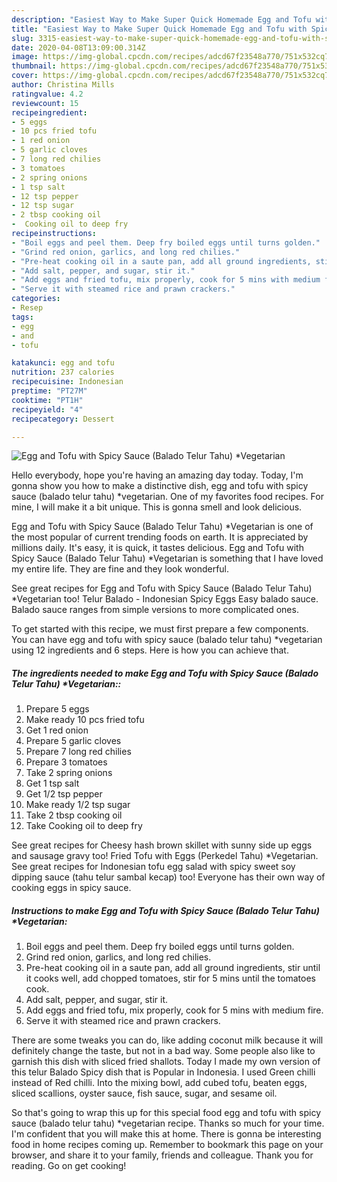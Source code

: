 ```yaml
---
description: "Easiest Way to Make Super Quick Homemade Egg and Tofu with Spicy Sauce (Balado Telur Tahu) *Vegetarian"
title: "Easiest Way to Make Super Quick Homemade Egg and Tofu with Spicy Sauce (Balado Telur Tahu) *Vegetarian"
slug: 3315-easiest-way-to-make-super-quick-homemade-egg-and-tofu-with-spicy-sauce-balado-telur-tahu-vegetarian
date: 2020-04-08T13:09:00.314Z
image: https://img-global.cpcdn.com/recipes/adcd67f23548a770/751x532cq70/egg-and-tofu-with-spicy-sauce-balado-telur-tahu-vegetarian-recipe-main-photo.jpg
thumbnail: https://img-global.cpcdn.com/recipes/adcd67f23548a770/751x532cq70/egg-and-tofu-with-spicy-sauce-balado-telur-tahu-vegetarian-recipe-main-photo.jpg
cover: https://img-global.cpcdn.com/recipes/adcd67f23548a770/751x532cq70/egg-and-tofu-with-spicy-sauce-balado-telur-tahu-vegetarian-recipe-main-photo.jpg
author: Christina Mills
ratingvalue: 4.2
reviewcount: 15
recipeingredient:
- 5 eggs
- 10 pcs fried tofu
- 1 red onion
- 5 garlic cloves
- 7 long red chilies
- 3 tomatoes
- 2 spring onions
- 1 tsp salt
- 12 tsp pepper
- 12 tsp sugar
- 2 tbsp cooking oil
-  Cooking oil to deep fry
recipeinstructions:
- "Boil eggs and peel them. Deep fry boiled eggs until turns golden."
- "Grind red onion, garlics, and long red chilies."
- "Pre-heat cooking oil in a saute pan, add all ground ingredients, stir until it cooks well, add chopped tomatoes, stir for 5 mins until the tomatoes cook."
- "Add salt, pepper, and sugar, stir it."
- "Add eggs and fried tofu, mix properly, cook for 5 mins with medium fire."
- "Serve it with steamed rice and prawn crackers."
categories:
- Resep
tags:
- egg
- and
- tofu

katakunci: egg and tofu
nutrition: 237 calories
recipecuisine: Indonesian
preptime: "PT27M"
cooktime: "PT1H"
recipeyield: "4"
recipecategory: Dessert

---
```



![Egg and Tofu with Spicy Sauce (Balado Telur Tahu) *Vegetarian](https://img-global.cpcdn.com/recipes/adcd67f23548a770/751x532cq70/egg-and-tofu-with-spicy-sauce-balado-telur-tahu-vegetarian-recipe-main-photo.jpg)

Hello everybody, hope you're having an amazing day today. Today, I'm gonna show you how to make a distinctive dish, egg and tofu with spicy sauce (balado telur tahu) *vegetarian. One of my favorites food recipes. For mine, I will make it a bit unique. This is gonna smell and look delicious.

Egg and Tofu with Spicy Sauce (Balado Telur Tahu) *Vegetarian is one of the most popular of current trending foods on earth. It is appreciated by millions daily. It's easy, it is quick, it tastes delicious. Egg and Tofu with Spicy Sauce (Balado Telur Tahu) *Vegetarian is something that I have loved my entire life. They are fine and they look wonderful.

See great recipes for Egg and Tofu with Spicy Sauce (Balado Telur Tahu) *Vegetarian too! Telur Balado - Indonesian Spicy Eggs Easy balado sauce. Balado sauce ranges from simple versions to more complicated ones.


To get started with this recipe, we must first prepare a few components. You can have egg and tofu with spicy sauce (balado telur tahu) *vegetarian using 12 ingredients and 6 steps. Here is how you can achieve that.

##### The ingredients needed to make Egg and Tofu with Spicy Sauce (Balado Telur Tahu) *Vegetarian::

1. Prepare 5 eggs
1. Make ready 10 pcs fried tofu
1. Get 1 red onion
1. Prepare 5 garlic cloves
1. Prepare 7 long red chilies
1. Prepare 3 tomatoes
1. Take 2 spring onions
1. Get 1 tsp salt
1. Get 1/2 tsp pepper
1. Make ready 1/2 tsp sugar
1. Take 2 tbsp cooking oil
1. Take  Cooking oil to deep fry


See great recipes for Cheesy hash brown skillet with sunny side up eggs and sausage gravy too! Fried Tofu with Eggs (Perkedel Tahu) *Vegetarian. See great recipes for Indonesian tofu egg salad with spicy sweet soy dipping sauce (tahu telur sambal kecap) too! Everyone has their own way of cooking eggs in spicy sauce. 

##### Instructions to make Egg and Tofu with Spicy Sauce (Balado Telur Tahu) *Vegetarian:

1. Boil eggs and peel them. Deep fry boiled eggs until turns golden.
1. Grind red onion, garlics, and long red chilies.
1. Pre-heat cooking oil in a saute pan, add all ground ingredients, stir until it cooks well, add chopped tomatoes, stir for 5 mins until the tomatoes cook.
1. Add salt, pepper, and sugar, stir it.
1. Add eggs and fried tofu, mix properly, cook for 5 mins with medium fire.
1. Serve it with steamed rice and prawn crackers.


There are some tweaks you can do, like adding coconut milk because it will definitely change the taste, but not in a bad way. Some people also like to garnish this dish with sliced fried shallots. Today I made my own version of this telur Balado Spicy dish that is Popular in Indonesia. I used Green chilli instead of Red chilli. Into the mixing bowl, add cubed tofu, beaten eggs, sliced scallions, oyster sauce, fish sauce, sugar, and sesame oil. 

So that's going to wrap this up for this special food egg and tofu with spicy sauce (balado telur tahu) *vegetarian recipe. Thanks so much for your time. I'm confident that you will make this at home. There is gonna be interesting food in home recipes coming up. Remember to bookmark this page on your browser, and share it to your family, friends and colleague. Thank you for reading. Go on get cooking!
